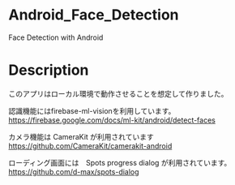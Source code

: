 # Android_Face_Detection
Face Detection with Android

# Description
このアプリはローカル環境で動作させることを想定して作りました。

認識機能にはfirebase-ml-visionを利用しています。
https://firebase.google.com/docs/ml-kit/android/detect-faces

カメラ機能は CameraKit が利用されています
https://github.com/CameraKit/camerakit-android

ローディング画面には　Spots progress dialog が利用されています。
https://github.com/d-max/spots-dialog
